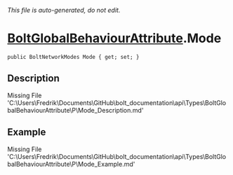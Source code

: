 *This file is auto-generated, do not edit.*

# [BoltGlobalBehaviourAttribute](Types/BoltGlobalBehaviourAttribute.md).Mode
`public BoltNetworkModes Mode { get; set; }`
## Description
Missing File 'C:\Users\Fredrik\Documents\GitHub\bolt_documentation\api\Types\BoltGlobalBehaviourAttribute\P\Mode_Description.md'
## Example
Missing File 'C:\Users\Fredrik\Documents\GitHub\bolt_documentation\api\Types\BoltGlobalBehaviourAttribute\P\Mode_Example.md'
